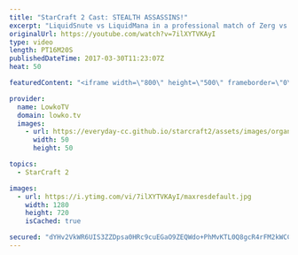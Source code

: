 ```yaml
---
title: "StarCraft 2 Cast: STEALTH ASSASSINS!"
excerpt: "LiquidSnute vs LiquidMana in a professional match of Zerg vs Protoss. Subscribe for more videos: http://lowko.tv/youtube Psionic Storm value: https://goo.gl/KOhZfy  An awesome back-and-forth match of professional StarCraft 2. In this game, Zerg mostly sits back while waiting for an opportunity. In the"
originalUrl: https://youtube.com/watch?v=7ilXYTVKAyI
type: video
length: PT16M20S
publishedDateTime: 2017-03-30T11:23:07Z
heat: 50

featuredContent: "<iframe width=\"800\" height=\"500\" frameborder=\"0\" src=\"https://www.youtube.com/embed/7ilXYTVKAyI\" allow=\"accelerometer; autoplay; encrypted-media; gyroscope; picture-in-picture\" allowfullscreen></iframe>"

provider:
  name: LowkoTV
  domain: lowko.tv
  images:
    - url: https://everyday-cc.github.io/starcraft2/assets/images/organizations/lowko.tv-50x50.jpg
      width: 50
      height: 50

topics:
  - StarCraft 2

images:
  - url: https://i.ytimg.com/vi/7ilXYTVKAyI/maxresdefault.jpg
    width: 1280
    height: 720
    isCached: true

secured: "dYHv2VkWR6UIS3ZZDpsa0HRc9cuEGaO9ZEQWdo+PhMvKTL0Q8gcR4rFM2kWCCqEHMFIW5AggtDud1R+ho+X3PTyQP+XFrvcwYGsHejrwG3QeE9NPVe6lxLXqAIOlUFgP3i3hdHhAPUJ8ADPENBgvGbCPoB7gB2t2HC3pSvXhabD6Pu97RywQWlz74Q8s+UvwlJjScUz/i8uqPdyudZhgHMbjdAr57WSB8jvwaKpvvQN0Ii81UEBd3xvESN2eHVW605TQrmO6ETigoCbaZPnUXms2nraAHOWMYnP6w/Tf/nK/ilIe2siYHpqCX57TsLdsLZ1oOPksgDXvdUA0acTHjVrWgJmITD80tYqvHLZpE2FBDSF1mdLIDKcoedRfdoOmMDasPTibY9bpzbTndJlraBXJBrtsMgHkNlHJNoRu2kmrmamdUfttLOm5Tpdde38a;mtL/fJ9NWEL/W1HK8MHzfg=="
---
```



